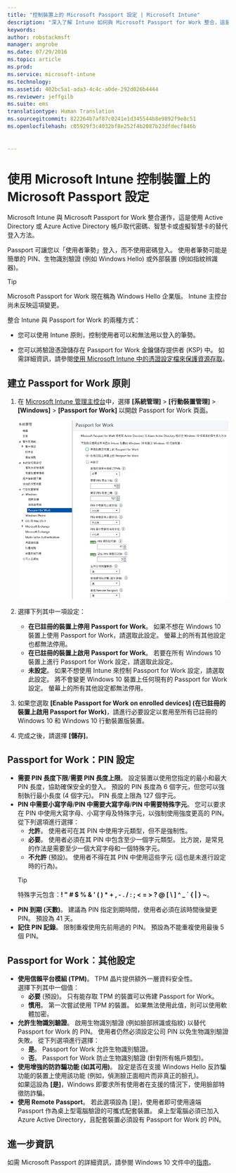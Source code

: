 ```yaml
---
title: "控制裝置上的 Microsoft Passport 設定 | Microsoft Intune"
description: "深入了解 Intune 如何與 Microsoft Passport for Work 整合，這是使用 Active Directory 或 Azure Active Directory 帳戶取代密碼、智慧卡或虛擬智慧卡的替代登入方法。"
keywords: 
author: robstackmsft
manager: angrobe
ms.date: 07/29/2016
ms.topic: article
ms.prod: 
ms.service: microsoft-intune
ms.technology: 
ms.assetid: 402bc5a1-ada3-4c4c-a0de-292d026b4444
ms.reviewer: jeffgilb
ms.suite: ems
translationtype: Human Translation
ms.sourcegitcommit: 822264b7af87c0241e1d345544b8e9892f9e8c51
ms.openlocfilehash: c05929f3c4032bf8e252f4b2087b23dfdecf846b


---
```


# 使用 Microsoft Intune 控制裝置上的 Microsoft Passport 設定
Microsoft Intune 與 Microsoft Passport for Work 整合運作，這是使用 Active Directory 或 Azure Active Directory 帳戶取代密碼、智慧卡或虛擬智慧卡的替代登入方法。

Passport 可讓您以「使用者筆勢」登入，而不使用密碼登入。 使用者筆勢可能是簡單的 PIN、生物識別驗證 (例如 Windows Hello) 或外部裝置 (例如指紋辨識器)。

>[!TIP]
>Microsoft Passport for Work 現在稱為 Windows Hello 企業版。 Intune 主控台尚未反映這項變更。

整合 Intune 與 Passport for Work 的兩種方式：

-   您可以使用 Intune 原則，控制使用者可以和無法用以登入的筆勢。

-   您可以將驗證憑證儲存在 Passport for Work 金鑰儲存提供者 (KSP) 中。 如需詳細資訊，請參閱[使用 Microsoft Intune 中的憑證設定檔來保護資源存取](secure-resource-access-with-certificate-profiles.md)。

## 建立 Passport for Work 原則

1.  在 [Microsoft Intune 管理主控台](https://manage.microsoft.com)中，選擇 **[系統管理]** &gt; **[行動裝置管理]** &gt;**[Windows]** &gt; **[Passport for Work]** 以開啟 Passport for Work 頁面。

    ![Passport for Work 頁面](../media/passport.png)

2.  選擇下列其中一項設定：
    - **在已註冊的裝置上停用 Passport for Work**。 如果不想在 Windows 10 裝置上使用 Passport for Work，請選取此設定。 螢幕上的所有其他設定也都無法停用。
    - **在已註冊的裝置上啟用 Passport for Work**。 若要在所有 Windows 10 裝置上進行 Passport for Work 設定，請選取此設定。
    - **未設定**。 如果不想使用 Intune 來控制 Passport for Work 設定，請選取此設定。 將不會變更 Windows 10 裝置上任何現有的 Passport for Work 設定。 螢幕上的所有其他設定都無法停用。
3.  如果您選取 **[Enable Passport for Work on enrolled devices] (在已註冊的裝置上啟用 Passport for Work)**，請進行必要設定以套用至所有已註冊的 Windows 10 和 Windows 10 行動裝置版裝置。
4.  完成之後，請選擇 **[儲存]**。

## Passport for Work：PIN 設定


- **需要 PIN 長度下限**/**需要 PIN 長度上限**。 設定裝置以使用您指定的最小和最大 PIN 長度，協助確保安全的登入。 預設的 PIN 長度為 6 個字元，但您可以強制執行最小長度 (4 個字元)。 PIN 長度上限為 127 個字元。
- **PIN 中需要小寫字母**/**PIN 中需要大寫字母**/**PIN 中需要特殊字元**。 您可以要求在 PIN 中使用大寫字母、小寫字母及特殊字元，以強制使用強度更高的 PIN。 從下列選項進行選擇：
    - **允許**。 使用者可在其 PIN 中使用字元類型，但不是強制性。
    - **必要**。 使用者必須在其 PIN 中包含至少一個字元類型。 比方說，是常見的作法是需要至少一個大寫字母和一個特殊字元。
    - **不允許** (預設)。 使用者不得在其 PIN 中使用這些字元  (這也是未進行設定時的行為)。
    > [!TIP]
    > 特殊字元包含：**! " # $ % &amp; ' ( ) &#42; + , - . / : ; &lt; = &gt; ? @ [ \ ] ^ _ &#96; { &#124; } ~**。
- **PIN 到期 (天數)**。 建議為 PIN 指定到期時間，使用者必須在該時間後變更 PIN。 預設為 41 天。
- **記住 PIN 記錄**。 限制重複使用先前用過的 PIN。 預設為不能重複使用最後 5 個 PIN。


## Passport for Work︰其他設定

- **使用信賴平台模組 (TPM)**。 TPM 晶片提供額外一層資料安全性。<br>選擇下列其中一個值：
    - **必要** (預設)。 只有能存取 TPM 的裝置可以佈建 Passport for Work。
    - **慣用**。 第一次嘗試使用 TPM 的裝置。 如果無法使用此值，則可以使用軟體加密。
- **允許生物識別驗證**。 啟用生物識別驗證 (例如臉部辨識或指紋) 以替代 Passport for Work 的 PIN。 使用者仍然必須設定公司 PIN 以免生物識別驗證失敗。 從下列選項進行選擇：
    - **是**。 Passport for Work 允許生物識別驗證。
    - **否**。 Passport for Work 防止生物識別驗證 (針對所有帳戶類型)。
- **使用增強的防詐騙功能 (如其可用)**。 設定是否在支援 Windows Hello 反詐騙功能的裝置上使用該功能 (例如，偵測臉正面相片而非真正的臉孔)。<br>如果這設為 **[是]**，Windows 即要求所有使用者在支援的情況下，使用臉部特徵防詐騙。
- **使用 Remote Passport**。 若此選項設為 [是]，使用者即可使用遠端 Passport 作為桌上型電腦驗證的可攜式配套裝置。 桌上型電腦必須已加入 Azure Active Directory，且配套裝置必須設有 Passport for Work 的 PIN。

## 進一步資訊
如需 Microsoft Passport 的詳細資訊，請參閱 Windows 10 文件中的[指南](https://technet.microsoft.com/library/mt589441.aspx)。



<!--HONumber=Aug16_HO1-->


